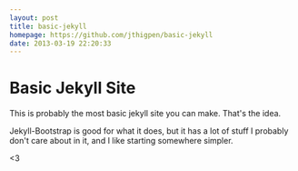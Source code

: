 ```yaml
---
layout: post
title: basic-jekyll
homepage: https://github.com/jthigpen/basic-jekyll
date: 2013-03-19 22:20:33
---
```

Basic Jekyll Site
==================

This is probably the most basic jekyll site you can make. That's the idea. 

Jekyll-Bootstrap is good for what it does, but it has a lot of stuff I probably 
don't care about in it, and I like starting somewhere simpler.

<3

